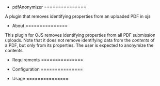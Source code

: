 * pdfAnonymizer
===============

A plugin that removes identifying properties from an uploaded PDF in ojs

* About
===============

This plugin for OJS removes identifying properties from all PDF submission
uploads. Note that it does not remove identifying data from the *contents*
of a PDF, but only from its properties. The user is expected to anonymize
the contents.

* Requirements
===============

* Configuration
===============

* Usage
===============
